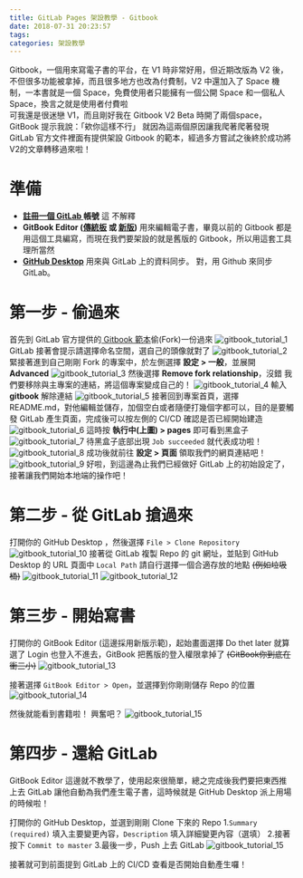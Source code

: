 ```yaml
---
title: GitLab Pages 架設教學 - Gitbook
date: 2018-07-31 20:23:57
tags:
categories: 架設教學
---
```

Gitbook，一個用來寫電子書的平台，在 V1 時非常好用，但近期改版為 V2 後，不但很多功能被拿掉，而且很多地方也改為付費制，V2 中還加入了 Space 機制，一本書就是一個 Space，免費使用者只能擁有一個公開 Space 和一個私人 Space，換言之就是使用者付費啦<br>
可我還是很迷戀 V1，而且剛好我在 Gitbook V2 Beta 時開了兩個space，GitBook 提示我說：「欸你這樣不行」
就因為這兩個原因讓我爬著爬著發現 GitLab 官方文件裡面有提供架設 Gitbook 的範本，經過多方嘗試之後終於成功將V2的文章轉移過來啦！
<!--more-->
# 準備
- **<a href="https://gitlab.com/users/sign_in">註冊一個 GitLab </a>帳號**
這 不解釋
- **GitBook Editor (<a href="https://github.com/GitbookIO/editor-legacy/releases">傳統板</a> 或 <a href="https://legacy.gitbook.com/editor">新<a href="">版</a>)**
用來編輯電子書，畢竟以前的 Gitbook 都是用這個工具編寫，而現在我們要架設的就是舊版的 Gitbook，所以用這套工具理所當然
- **<a href="https://desktop.github.com">GitHub Desktop</a>**
用來與 GitLab 上的資料同步。 對，用 Github 來同步 GitLab。

# 第一步 - 偷過來
首先到 GitLab 官方提供的<a href="https://gitlab.com/pages/gitbook"> Gitbook 範本</a>偷(Fork)一份過來
![gitbook_tutorial_1](https://okhbwa.bn.files.1drv.com/y4msU3XsAQPxkfZcgPgX5sP9obke0G8MuFBfQv1qf_5SQFBvdWcVdFGFGKE_gaj-EPhsCitu0NZo503ynaEMoTLTypECUDIMKDO6Hh8XSjUzc-KVo7G-hoETDg84kDm7UVH_u8SX3KvL1eNlpTgIK8j_c074Y51HU-SwjhbeZ3sZru2wy-05D4Ulad1B_gwAx8aX_BasF6vZdh0_3tmaE8BCg)
GitLab 接著會提示請選擇命名空間，選自己的頭像就對了
![gitbook_tutorial_2](https://okfata.bn.files.1drv.com/y4maJusq4SOvi52RqyHMmJV9ERwUOJ7BDRCHFnLRxvM9wyifYFQMTkw9DRXx7Xx4Ds5gT9xLg4oUxDLtewOvVRDvJqrt-mxoPOSeCcSx_ijo9_axF8yhej_tQ10G79ZKwYM1AnR36pQXS_fpGehlFK-zP5Xcoh7NPfcSxGJ2KAFDPm0CNTZBn7TmItA0hd77fza8dXhGXRjn-saBsmzEO44JQ)
緊接著進到自己剛剛 Fork 的專案中，於左側選擇 **設定 > 一般**，並展開 **Advanced**
![gitbook_tutorial_3](https://okgl1w.bn.files.1drv.com/y4mr7jkR1jM2moVBXdQeBMwq7NVwxrIGLHmpV4cbQw8nKrc_NEXOn5XVNopPyL-fRxm0ayBJTm4BcV3U_C1b-klw-be6AMNuud7ESbdk_SkDiDUr8tvTxE0cWwZ7jc29k7HueOwGrsay0aUDpokKW6sehpFdrMZqs9mVP4kuYIsPljzA6spO7lqGLeXFjx0OPicUoR-Ev3MlK8DoA_7PrpXbA)
然後選擇 **Remove fork relationship**，沒錯 我們要移除與主專案的連結，將這個專案變成自己的！
![gitbook_tutorial_4](https://okeyvg.bn.files.1drv.com/y4m3crUy0SvfL6O9l8WXBU1MYPoO6zIbH9hGQBaUmbiI6ot8mGdbKVqn2TXoXuG6LOCxYde0sMui_hwtHjVGzO2J8thQveF3dwMniQ-rYJ6dMkX7WgheyQaLmOcdyRY8u8rAr8DPv9ApgDdjk_tjJFf7WH0N0GZb0fU06CmRYaPiJOPjTbwlP-B5pYGJ9g8VelzYNUUXQfhQPpDPwMyMReETQ)
輸入 **gitbook** 解除連結
![gitbook_tutorial_5](https://okgxsq.bn.files.1drv.com/y4mB9lRkggph2WPSFS0ZKLnhGqYWZIMGf6s8TgHkU8zhhBYEMOfqFOAGx2zyWn8PdazR7I2hx-mDG5DTmBYWExpHS6qKKBqZpQfOWZ8rmfQ613o6vVOFhwpcd4U9D8oyvFeQzy0-c5nG6yNIb8coUsuGsX5NJaxGgyWjcmP1kycyd_739c57Y9SezPdd8kvYuEOhEAYvVfbqehvzw5sAgHZkg)
接著回到專案首頁，選擇 README.md，對他編輯並儲存，加個空白或者隨便打幾個字都可以，目的是要觸發 GitLab 產生頁面，完成後可以按左側的 CI/CD 確認是否已經開始建造
![gitbook_tutorial_6](https://b81iwa.bn.files.1drv.com/y4msgdSi-NuIrZVVyAi8obdcNehd1WjGZ2KUXuyTnTh6Gd8kuV5TdGt_8OXsYcZdO0Kq-uN3ALuP4cBp04QMx_BHgK5n2mpujKbn0p_lebOWjvqQ6Zk2LGGNphWex7S0oGp5kp-fyDvbbLwjs4Di2OsNeRI2rvoetNUPEN3ZWPz-k0m06bLJ3fMtwd5gHm3dUxxj3Mr0-RqvYptj1eNd036xA)
這時按 **執行中(上圖) > pages** 即可看到黑盒子
![gitbook_tutorial_7](https://b83hsw.bn.files.1drv.com/y4mTesH1qVSo3chBcPBBJkxRe4zn5Y4QWijOyOggOURdXF3yFz7VpJ2XTAGqkGAkB3VLNOn7PTKNGdFqbc1OUKix-PWD15ERp3tPbqxjIEfxyvnMcwMfpmOy-NqiHL9u3RIVbc23tnSGrEI83soE9N16_1yb6keiG_C9sJy3Rco4T3jnRRm0JMPLOE0OYeHnsmmUOF7jbR4AMAIWSw-dk9HTg)
待黑盒子底部出現 `Job succeeded` 就代表成功啦！
![gitbook_tutorial_8](https://b80s1w.bn.files.1drv.com/y4mmHw7ydwi3kUnd0mXAo18doL-pMw4GpRtxHJQeRE8zy7FG25ZN429SSLvR_zL19CuBpLVwtfMFmzVqp1XKnUGS2srJ-_AmU7zoldirnCF6yu4XKvSXFaKcIb5CD72tzjY_6O4EoZeB0UwQCvoli_uUj1aR1lVyIoPNgAUxis6JPyljzpVAITvq4NjRwQ_FNKaje5zru4NgW3ymdbSp5T6ew)
成功後就前往 **設定 > 頁面** 領取我們的網頁連結吧！
![gitbook_tutorial_9](https://b82ryg.bn.files.1drv.com/y4mqT6ZpW_UBDiGTEjvwS0NO7c7Roqi7V3z-R8igp0XNI0NJLRw3hO_fmQ29edSJg6iCcOFzKckLcL_TqPlwA9ApaE3eSBDo1uSiJVEQ1JINr8Mw_pDAffMVn_nPQ7YXg8Wd3HGRHD87LlJ7_RMP5cKVZEGmytE6a4VpjFjPkXu-u3vHvGjGVNa02CBUVbfkI95GQW2Y4lP3iN_uUY-deQbbw)
好啦，到這邊為止我們已經做好 GitLab 上的初始設定了，接著讓我們開始本地端的操作吧！

# 第二步 - 從 GitLab 搶過來
打開你的 GitHub Desktop ，然後選擇 `File > Clone Repository`
![gitbook_tutorial_10](https://b83vpg.bn.files.1drv.com/y4mQVqQYOc4_JFjlI1-GjgmXURi8cbWYPAw_YlGunUrOA8ylJAG21hn5QQIpQrxo1UqgibcsUWTgg3qZrcW0vcHhSkTmTKfxtcdZ1x7jtG2-fIu50TllcSdrC4NI4_fdm7d4WKNedJWDDdb5Joo7qi9rRGFOJ5IvZ_TgpwPiz781ZoqMS4xAO6m1zwOn9EjZswfT2isxShv8Nut4YTdlr6q6w)
接著從 GitLab 複製 Repo 的 git 網址，並貼到 GitHub Desktop 的 URL 頁面中
`Local Path` 請自行選擇一個合適存放的地點 ~~(例如垃圾桶)~~
![gitbook_tutorial_11](https://bfjqvw.bn.files.1drv.com/y4mzWpLi0dJCDlV8TBQ_c-VN0infqNBYYe-lYhvErnQE9-xOWrGf_2gCQH_MV4bh7fy3ziPuye-ryxPOxyYegLZI4H8pd2PohidCTBugKMJZcsdjIUq8KUQ1YOKI8MuYuH2ym6p-EEFYBzeQZa79IagQ4ZEEs4E4PtrsRGuIjRWiuQ2bAITZbV5tuYptb-3KAnMc6g44zk54c_e1AehdkrviA)
![gitbook_tutorial_12](https://bfifna.bn.files.1drv.com/y4mmQ6d4i6ufRt71RQ9nPDYt88WCiX-GiLSfKvcfG-x0ed8njHlXMAzpuE_gCi_N8-64Pc0ldycHxTN2nNiWuENjUhNJZ513GPIsI9IexD7Bg5k2XZviW-RSr9YZ3iZVFY2C4U-toyWS0llNU-xY1T-epc18TyCuRje5ce9EPLU8xARdy2S8eRbDISSwYszZEnTHj5lfEJejNJKhG-MKVqXGQ)

# 第三步 - 開始寫書
打開你的 GitBook Editor (這邊採用新版示範)，起始畫面選擇 Do thet later
就算選了 Login 也登入不進去，GitBook 把舊版的登入權限拿掉了 ~~(GitBook你到底在衝三小)~~
![gitbook_tutorial_13](https://bfjxbg.bn.files.1drv.com/y4mfnSCUfMnu-U-CwcOjlS671Wo2Rtv1RfTORmqT2UVYDsOijysJ4YsxkUfqHNhzp2FtOWHsLjTORfx9Orp6WAxYa0MVQ57dBpf1-2tBziBTAwu37ik-uI6d4A7MTB1v7OPXyzn9KTUYKKuHVcoT8_XeyjpIDWP736HrNKAD0WD7MUhopaIFv-S6-N5pDxQ2Xf8zGIiOlDRrrFcU2wZhJ1w4g)

接著選擇 `GitBook Editor > Open`，並選擇到你剛剛儲存 Repo 的位置
![gitbook_tutorial_14](https://bfgn8a.bn.files.1drv.com/y4mHjzVTc7MLTNY3X1C0CNI6nkC4y34gaPWRN_zLzLa-J973kuKVpz0pEPOrxqb2zhqcC3IV-if0NI5y8fk8-EXkNRNN2O73I2dAAFLPIqU8A_eP2l6Zw8ptg-Kw-RO-Jsy0lOpug2DYWMyMmhmJl9H0xIRVJ5CNIYnnRb_AezHNqL7bwBHW53MNlW6LQ_WKvOeWX7DqGn1NDb7W_E6YcBfEA)

然後就能看到書籍啦！ 興奮吧？
![gitbook_tutorial_15](https://bfimew.bn.files.1drv.com/y4mfO-w3_wp3QH75sbPN5LoSy7aHIvQe6TPZIQ3N-lOQJUijoSeA5oR_RNw_zGQoy_4L8TMHZFMwxCy5PVPY-p8t4C5MfKVEbtvlofcoOvkKg5QXjTi_LqJOH3_kGPlLdbU3c0H1wt58QliVtQ0UrFgrzhZzj1EZ1Xhns--tFv97hIgojDaT-ITthzNZOYM68pWrBkWR0W-kRaC2QCTrXOEOw)

# 第四步 - 還給 GitLab
GitBook Editor 這邊就不教學了，使用起來很簡單，總之完成後我們要把東西推上去 GitLab 讓他自動為我們產生電子書，這時候就是 GitHub Desktop 派上用場的時候啦！

打開你的 GitHub Desktop，並選到剛剛 Clone 下來的 Repo
1.`Summary (required)` 填入主要變更內容，`Description` 填入詳細變更內容（選填）
2.接著按下 `Commit to master`
3.最後一步，Push 上去 GitLab
![gitbook_tutorial_15](https://bfhwkg.bn.files.1drv.com/y4mBWJHsXuNH_m6N6h14CKodVFpkjLSo8q6IhqjbypK-7y9g7zg4RnPs4Q429_LymQ7g7SctGjXLiXjVh7Cj9IBUnicPs0d-Y4LP_1LQ_rdKtG9bFjOWuyJyqsUwbd2Brb3CaJb0clKsW5wivE5fzJ57cxtjX9dru3CNvBfki4PN7_7HvJMy4QXslJYiOwQxn0HVDvSYL5K3McfQJYl4eDZxQ)

接著就可到前面提到 GitLab 上的 CI/CD 查看是否開始自動產生囉！
